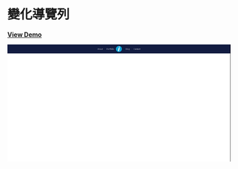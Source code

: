 # 變化導覽列

[**View Demo**](https://hwahii.github.io/27LayoutPractices/008-changed-navbar/)

![Changed navbar](https://raw.githubusercontent.com/hwahii/27LayoutPractices/master/screenshots/screencast-008.gif)